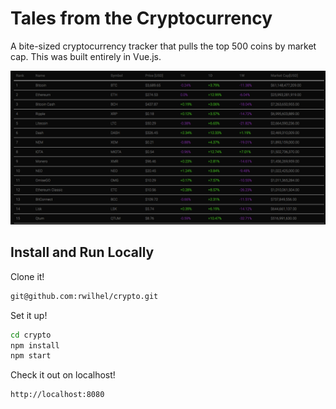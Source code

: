 # Tales from the Cryptocurrency

A bite-sized cryptocurrency tracker that pulls the top 500 coins by market cap. This was built entirely in Vue.js.

![crypto view](https://github.com/rwilhel/crypto/blob/master/crypto-shot.png "Tales from the Cryptocurrency View")

## Install and Run Locally

Clone it!

``` bash
git@github.com:rwilhel/crypto.git
```

Set it up!

``` bash
cd crypto
npm install
npm start
```

Check it out on localhost!

``` bash
http://localhost:8080
```
